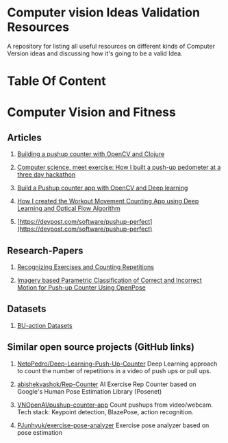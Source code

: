 # Computer vision Ideas Validation Resources
A repository for listing all useful resources on different kinds of Computer Version ideas and discussing how it's going to be a valid Idea.

# Table Of Content


# Computer Vision and Fitness
## Articles
1. [Building a pushup counter with OpenCV and Clojure](https://collinalexbell.medium.com/building-a-pushup-counter-with-opencv-clojure-bcee2c4720a3)

2. [Computer science, meet exercise: How I built a push-up pedometer at a three day hackathon](https://lucasmcgartland.medium.com/computer-science-meet-exercise-how-i-built-a-push-up-pedometer-at-a-three-day-hackathon-ffed78eef53e)

3. [Build a Pushup counter app with OpenCV and Deep learning](https://aicurious.io/posts/2021-02-15-build-a-pushup-counter/)

4. [How I created the Workout Movement Counting App using Deep Learning and Optical Flow Algorithm](https://towardsdatascience.com/how-i-created-the-workout-movement-counting-app-using-deep-learning-and-optical-flow-89f9d2e087ac)

5. [https://devpost.com/software/pushup-perfect](https://devpost.com/software/pushup-perfect)

## Research-Papers
1. [Recognizing Exercises and Counting Repetitions](https://arxiv.org/pdf/2005.03194.pdf)

2. [Imagery based Parametric Classification of Correct and Incorrect Motion for Push-up Counter Using OpenPose](https://www.researchgate.net/publication/347268585_Imagery_based_Parametric_Classification_of_Correct_and_Incorrect_Motion_for_Push-up_Counter_Using_OpenPose)

## Datasets
1. [BU-action Datasets](https://cs-people.bu.edu/sbargal/BU-action/)

## Similar open source projects (GitHub links)
1. [NetoPedro/Deep-Learning-Push-Up-Counter](https://github.com/NetoPedro/Deep-Learning-Push-Up-Counter)
Deep Learning approach to count the number of repetitions in a video of push ups or pull ups.

2. [abishekvashok/Rep-Counter](https://github.com/abishekvashok/Rep-Counter)
AI Exercise Rep Counter based on Google's Human Pose Estimation Library (Posenet)

3. [VNOpenAI/pushup-counter-app](https://github.com/VNOpenAI/pushup-counter-app)
Count pushups from video/webcam. Tech stack: Keypoint detection, BlazePose, action recognition.

4. [PJunhyuk/exercise-pose-analyzer](https://github.com/PJunhyuk/exercise-pose-analyzer)
Exercise pose analyzer based on pose estimation

